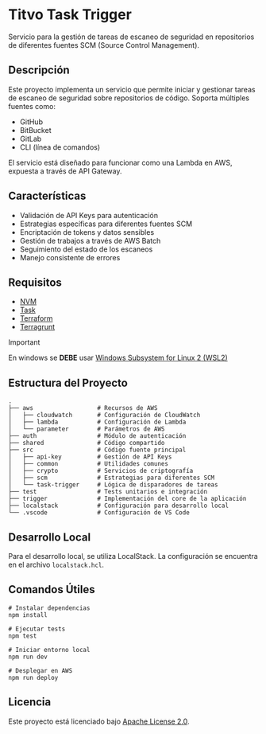# Titvo Task Trigger

Servicio para la gestión de tareas de escaneo de seguridad en repositorios de diferentes fuentes SCM (Source Control Management).

## Descripción

Este proyecto implementa un servicio que permite iniciar y gestionar tareas de escaneo de seguridad sobre repositorios de código. Soporta múltiples fuentes como:

- GitHub
- BitBucket
- GitLab
- CLI (línea de comandos)

El servicio está diseñado para funcionar como una Lambda en AWS, expuesta a través de API Gateway.

## Características

- Validación de API Keys para autenticación
- Estrategias específicas para diferentes fuentes SCM
- Encriptación de tokens y datos sensibles
- Gestión de trabajos a través de AWS Batch
- Seguimiento del estado de los escaneos
- Manejo consistente de errores

## Requisitos

- [NVM](https://github.com/nvm-sh/nvm)
- [Task](https://taskfile.dev/installation/)
- [Terraform](https://developer.hashicorp.com/terraform/install?product_intent=terraform)
- [Terragrunt](https://terragrunt.gruntwork.io/docs/getting-started/install/)

> [!IMPORTANT]
> En windows se **DEBE** usar [Windows Subsystem for Linux 2 (WSL2)](https://learn.microsoft.com/es-es/windows/wsl/install)

## Estructura del Proyecto

```shell
.
├── aws                  # Recursos de AWS
│   ├── cloudwatch       # Configuración de CloudWatch
│   ├── lambda           # Configuración de Lambda
│   └── parameter        # Parámetros de AWS
├── auth                 # Módulo de autenticación
├── shared               # Código compartido
├── src                  # Código fuente principal
│   ├── api-key          # Gestión de API Keys
│   ├── common           # Utilidades comunes
│   ├── crypto           # Servicios de criptografía
│   ├── scm              # Estrategias para diferentes SCM
│   └── task-trigger     # Lógica de disparadores de tareas
├── test                 # Tests unitarios e integración
├── trigger              # Implementación del core de la aplicación
├── localstack           # Configuración para desarrollo local
└── .vscode              # Configuración de VS Code
```

## Desarrollo Local

Para el desarrollo local, se utiliza LocalStack. La configuración se encuentra en el archivo `localstack.hcl`.

## Comandos Útiles

```shell
# Instalar dependencias
npm install

# Ejecutar tests
npm test

# Iniciar entorno local
npm run dev

# Desplegar en AWS
npm run deploy
```

## Licencia

Este proyecto está licenciado bajo [Apache License 2.0](LICENSE).
